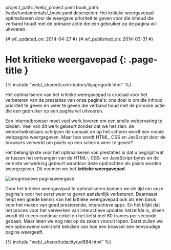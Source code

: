 project_path: /web/_project.yaml
book_path: /web/fundamentals/_book.yaml
description: Het kritieke weergavepad optimaliseren door de weergave prioriteit te geven voor die inhoud die verband houdt met de primaire actie die een gebruiker op de pagina wil uitvoeren.

{# wf_updated_on: 2014-04-27 #}
{# wf_published_on: 2014-03-31 #}

# Het kritieke weergavepad {: .page-title }

{% include "web/_shared/contributors/ilyagrigorik.html" %}


Het optimaliseren van het kritieke weergavepad is cruciaal voor het verbeteren van de prestaties van onze pagina's: ons doel is om die inhoud prioriteit te geven en weer te geven die verband houd met de primaire actie die een gebruiker op een pagina wil uitvoeren.

Een internetbrowser moet veel werk leveren om een snelle webervaring te bieden. Veel van dit werk gebeurt zonder dat we het zien: de webontwikkelaars schrijven de opmaak en op het scherm wordt een mooie webpagina weergegeven. Maar hoe wordt HTML, CSS en JavScript door de browsers verwerkt om pixels op een scherm weer te geven?

Het belangrijkste voor het optimaliseren van prestaties is dat u begrijpt wat er tussen het ontvangen van de HTML-, CSS- en JavaScript-bytes en de vereiste verwerking gebeurt waardoor deze opdrachten als pixels worden weergegeven. Dit noemen we het **kritieke weergavepad**.

<img src="images/progressive-rendering.png" class="center" alt="progressieve paginaweergave">

Door het kritieke weergavepad te optimaliseren kunnen we de tijd om onze pagina`s voor het eerst weer te geven aanzienlijk verbeteren. Daarnaast helpt een goede kennis van het kritieke weergavepad ook als een basis voor het maken van goed presterende, interactieve apps. En het blijkt dat het proces voor het verwerken van interactieve updates hetzelfde is, alleen wordt dit in een continue cirkel en het liefst met 60 frames per seconde gedaan. Maar laten we nog niet op de zaken vooruit lopen. Eerst zullen we een opbouwend overzicht bekijken van hoe een browser een eenvoudige pagina weergeeft.


{% include "web/_shared/udacity/ud884.html" %}




